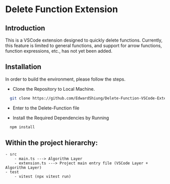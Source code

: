 # Delete Function Extension


## Introduction

This is a VSCode extension designed to quickly delete functions. Currently, this feature is limited to general functions, and support for arrow functions, function expressions, etc., has not yet been added.

## Installation

In order to build the environment, please follow the steps.

- Clone the Repository to Local Machine.

```bash
  git clone https://github.com/EdwardShiung/Delete-Function-VSCode-Extension.git
```

- Enter to the Delete-Function file

- Install the Required Dependencies by Running
```bash
  npm install
```

## Within the project hierarchy:
    - src
        - main.ts ---> Algorithm Layer 
        - extension.ts ---> Project main entry file (VSCode Layer + Algorithm Layer)
    - test
        - vitest (npx vitest run)
